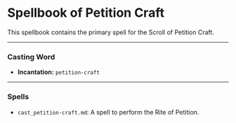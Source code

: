 # Spellbook of Petition Craft

This spellbook contains the primary spell for the Scroll of Petition Craft.

---

### Casting Word
- **Incantation:** `petition-craft`

---

### Spells
- `cast_petition-craft.md`: A spell to perform the Rite of Petition.
